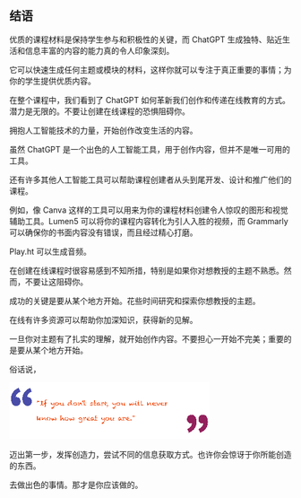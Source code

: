 ## 结语

优质的课程材料是保持学生参与和积极性的关键，而 ChatGPT 生成独特、贴近生活和信息丰富的内容的能力真的令人印象深刻。

它可以快速生成任何主题或模块的材料，这样你就可以专注于真正重要的事情；为你的学生提供优质内容。

在整个课程中，我们看到了 ChatGPT 如何革新我们创作和传递在线教育的方式。潜力是无限的。不要让创建在线课程的恐惧阻碍你。

拥抱人工智能技术的力量，开始创作改变生活的内容。

虽然 ChatGPT 是一个出色的人工智能工具，用于创作内容，但并不是唯一可用的工具。

还有许多其他人工智能工具可以帮助课程创建者从头到尾开发、设计和推广他们的课程。

例如，像 Canva 这样的工具可以用来为你的课程材料创建令人惊叹的图形和视觉辅助工具。Lumen5 可以将你的课程内容转化为引人入胜的视频，而 Grammarly 可以确保你的书面内容没有错误，而且经过精心打磨。

Play.ht 可以生成音频。

在创建在线课程时很容易感到不知所措，特别是如果你对想教授的主题不熟悉。然而，不要让这阻碍你。

成功的关键是要从某个地方开始。花些时间研究和探索你想教授的主题。

在线有许多资源可以帮助你加深知识，获得新的见解。

一旦你对主题有了扎实的理解，就开始创作内容。不要担心一开始不完美；重要的是要从某个地方开始。

俗话说，

![image](img/image-C6OU94JD.png)

迈出第一步，发挥创造力，尝试不同的信息获取方式。也许你会惊讶于你所能创造的东西。

去做出色的事情。那才是你应该做的。
